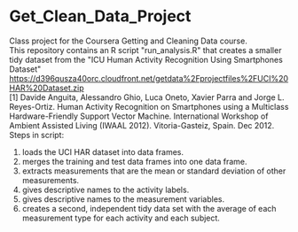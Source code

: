 # Get_Clean_Data_Project
Class project for the Coursera Getting and Cleaning Data course.<br>
This repository contains an R script "run_analysis.R" that creates a smaller tidy dataset from the "ICU Human Activity Recognition Using Smartphones Dataset"<br>
https://d396qusza40orc.cloudfront.net/getdata%2Fprojectfiles%2FUCI%20HAR%20Dataset.zip <br>
[1] Davide Anguita, Alessandro Ghio, Luca Oneto, Xavier Parra and Jorge L. Reyes-Ortiz. Human Activity Recognition on Smartphones using a Multiclass Hardware-Friendly Support Vector Machine. International Workshop of Ambient Assisted Living (IWAAL 2012). Vitoria-Gasteiz, Spain. Dec 2012.
<br>
Steps in script:<br>
  1. loads the UCI HAR dataset into data frames. <br>
  2. merges the training and test data frames into one data frame. <br>
  3. extracts measurements that are the mean or standard deviation of other measurements. <br>
  4. gives descriptive names to the activity labels. <br>
  5. gives descriptive names to the measurement variables. <br>
  6. creates a second, independent tidy data set with the average of each measurement type for each activity and each subject. <br>
